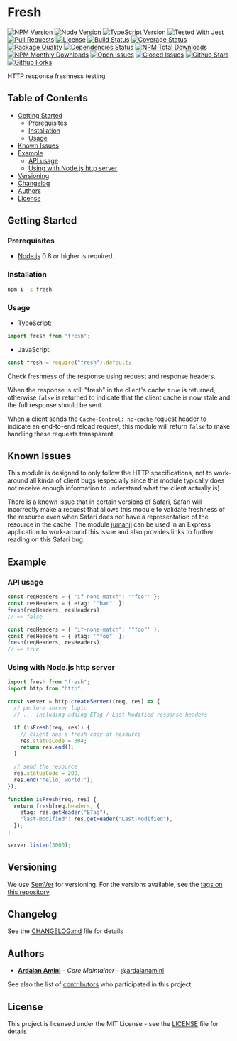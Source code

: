 # Fresh <!-- omit in toc -->

[![NPM Version][npm-image]][npm-url]
[![Node Version][node-version-image]][node-version-url]
[![TypeScript Version][typescript-version-image]][typescript-version-url]
[![Tested With Jest][jest-image]][jest-url]
[![Pull Requests][pulls-image]][pulls-url]
[![License][license-image]][license-url]
[![Build Status][travis-image]][travis-url]
[![Coverage Status][codecov-image]][codecov-url]
[![Package Quality][quality-image]][quality-url]
[![Dependencies Status][dependency-status-image]][dependency-status-url]
[![NPM Total Downloads][total-downloads-image]][total-downloads-url]
[![NPM Monthly Downloads][monthly-downloads-image]][monthly-downloads-url]
[![Open Issues][open-issues-image]][open-issues-url]
[![Closed Issues][close-issues-image]][close-issues-url]
[![Github Stars][stars-image]][stars-url]
[![Github Forks][forks-image]][forks-url]

HTTP response freshness testing

## Table of Contents <!-- omit in toc -->

- [Getting Started](#getting-started)
  - [Prerequisites](#prerequisites)
  - [Installation](#installation)
  - [Usage](#usage)
- [Known Issues](#known-issues)
- [Example](#example)
  - [API usage](#api-usage)
  - [Using with Node.js http server](#using-with-nodejs-http-server)
- [Versioning](#versioning)
- [Changelog](#changelog)
- [Authors](#authors)
- [License](#license)

## Getting Started

### Prerequisites

- [Node.js](https://nodejs.org/en/download) 0.8 or higher is required.

### Installation

```bash
npm i -s fresh
```

### Usage

- TypeScript:

```typescript
import fresh from "fresh";
```

- JavaScript:

```javascript
const fresh = require("fresh").default;
```

Check freshness of the response using request and response headers.

When the response is still "fresh" in the client's cache `true` is
returned, otherwise `false` is returned to indicate that the client
cache is now stale and the full response should be sent.

When a client sends the `Cache-Control: no-cache` request header to
indicate an end-to-end reload request, this module will return `false`
to make handling these requests transparent.

## Known Issues

This module is designed to only follow the HTTP specifications, not
to work-around all kinda of client bugs (especially since this module
typically does not receive enough information to understand what the
client actually is).

There is a known issue that in certain versions of Safari, Safari
will incorrectly make a request that allows this module to validate
freshness of the resource even when Safari does not have a
representation of the resource in the cache. The module
[jumanji](https://www.npmjs.com/package/jumanji) can be used in
an Express application to work-around this issue and also provides
links to further reading on this Safari bug.

## Example

### API usage

```typescript
const reqHeaders = { "if-none-match": '"foo"' };
const resHeaders = { etag: '"bar"' };
fresh(reqHeaders, resHeaders);
// => false

const reqHeaders = { "if-none-match": '"foo"' };
const resHeaders = { etag: '"foo"' };
fresh(reqHeaders, resHeaders);
// => true
```

### Using with Node.js http server

```typescript
import fresh from "fresh";
import http from "http";

const server = http.createServer((req, res) => {
  // perform server logic
  // ... including adding ETag / Last-Modified response headers

  if (isFresh(req, res)) {
    // client has a fresh copy of resource
    res.statusCode = 304;
    return res.end();
  }

  // send the resource
  res.statusCode = 200;
  res.end("hello, world!");
});

function isFresh(req, res) {
  return fresh(req.headers, {
    etag: res.getHeader("ETag"),
    "last-modified": res.getHeader("Last-Modified"),
  });
}

server.listen(3000);
```

## Versioning

We use [SemVer](http://semver.org) for versioning. For the versions available, see the [tags on this repository](https://github.com/foxifyjs/odin/tags).

## Changelog

See the [CHANGELOG.md](CHANGELOG.md) file for details

## Authors

- [**Ardalan Amini**](https://ardalanamini.com) - _Core Maintainer_ - [@ardalanamini](https://github.com/ardalanamini)

See also the list of [contributors](https://github.com/foxifyjs/odin/contributors) who participated in this project.

## License

This project is licensed under the MIT License - see the [LICENSE](LICENSE) file for details

[npm-image]: https://img.shields.io/npm/v/@foxify/fresh.svg
[npm-url]: https://www.npmjs.com/package/@foxify/fresh
[node-version-image]: https://img.shields.io/node/v/@foxify/fresh.svg
[node-version-url]: https://nodejs.org
[typescript-version-image]: https://img.shields.io/npm/types/@foxify/fresh.svg
[typescript-version-url]: https://www.typescriptlang.org
[jest-image]: https://img.shields.io/badge/tested_with-jest-99424f.svg
[jest-url]: https://github.com/facebook/jest
[pulls-image]: https://img.shields.io/badge/PRs-Welcome-brightgreen.svg
[pulls-url]: https://github.com/foxifyjs/fresh/pulls
[license-image]: https://img.shields.io/github/license/foxifyjs/fresh.svg
[license-url]: https://github.com/foxifyjs/fresh/blob/master/LICENSE
[travis-image]: https://api.travis-ci.com/foxifyjs/fresh.svg?branch=master
[travis-url]: https://travis-ci.com/foxifyjs/fresh
[codecov-image]: https://codecov.io/gh/foxifyjs/fresh/branch/master/graph/badge.svg
[codecov-url]: https://codecov.io/gh/foxifyjs/fresh
[quality-image]: http://npm.packagequality.com/shield/%40foxify%2Fodin.svg
[quality-url]: http://packagequality.com/#?package=@foxify/fresh
[dependency-status-image]: https://david-dm.org/foxifyjs/fresh.svg
[dependency-status-url]: https://david-dm.org/foxifyjs/fresh
[total-downloads-image]: https://img.shields.io/npm/dt/@foxify/fresh.svg
[total-downloads-url]: https://www.npmjs.com/package/@foxify/fresh
[monthly-downloads-image]: https://img.shields.io/npm/dm/@foxify/fresh.svg
[monthly-downloads-url]: https://www.npmjs.com/package/@foxify/fresh
[open-issues-image]: https://img.shields.io/github/issues-raw/foxifyjs/fresh.svg
[open-issues-url]: https://github.com/foxifyjs/fresh/issues?q=is%3Aopen+is%3Aissue
[close-issues-image]: https://img.shields.io/github/issues-closed-raw/foxifyjs/fresh.svg
[close-issues-url]: https://github.com/foxifyjs/fresh/issues?q=is%3Aissue+is%3Aclosed
[stars-image]: https://img.shields.io/github/stars/foxifyjs/fresh.svg?style=social
[stars-url]: https://github.com/foxifyjs/fresh
[forks-image]: https://img.shields.io/github/forks/foxifyjs/fresh.svg?style=social&label=Fork
[forks-url]: https://github.com/foxifyjs/fresh
